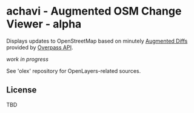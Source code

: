 # achavi - Augmented OSM Change Viewer - alpha

Displays updates to OpenStreetMap based on minutely [Augmented Diffs](http://wiki.openstreetmap.org/wiki/Overpass_API/Augmented_Diffs) provided by [Overpass API](http://overpass-api.de/augmented_diffs/).

*work in progress*

See 'olex' repository for OpenLayers-related sources.

## License

TBD

